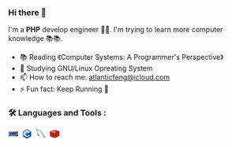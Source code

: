 ### Hi there 👋

I'm a **PHP** develop engineer 🧑‍💻. I'm trying to learn more computer knowledge 📚︎📚︎.

- 📚︎ Reading 《Computer Systems: A Programmer's Perspective》
- 🧐 Studying GNU/Linux Opreating System
- 📫 How to reach me: atlanticfeng@icloud.com
- ⚡ Fun fact: Keep Running 🏃

### :hammer_and_wrench: Languages and Tools :

<div>
  <img src="https://github.com/devicons/devicon/blob/master/icons/php/php-original.svg" title="PHP" alt="PHP" width="20" height="20"/>&nbsp;
  <img src="https://github.com/devicons/devicon/blob/master/icons/c/c-original.svg" title="C" alt="C" width="20" height="20"/>&nbsp;
  <img src="https://github.com/devicons/devicon/blob/master/icons/mysql/mysql-original.svg" title="MySQL" alt="MySQL" width="20" height="20"/>&nbsp;
  <img src="https://github.com/devicons/devicon/blob/master/icons/redis/redis-original.svg" title="Redis" alt="Redis" width="20" height="20"/>&nbsp;
</div>

<!--[![Top Langs](https://github-readme-stats.vercel.app/api/top-langs/?username=AtlanticF&layout=compact&theme=vision-friendly-dark)](https://github.com/anuraghazra/github-readme-stats)-->

<!--
**AtlanticF/AtlanticF** is a ✨ _special_ ✨ repository because its `README.md` (this file) appears on your GitHub profile.

Here are some ideas to get you started:

- 🔭 I’m currently working on ...
- 🌱 I’m currently learning ...
- 👯 I’m looking to collaborate on ...
- 🤔 I’m looking for help with ...
- 💬 Ask me about ...
- 📫 How to reach me: ...
- 😄 Pronouns: ...
- ⚡ Fun fact: ...
-->
